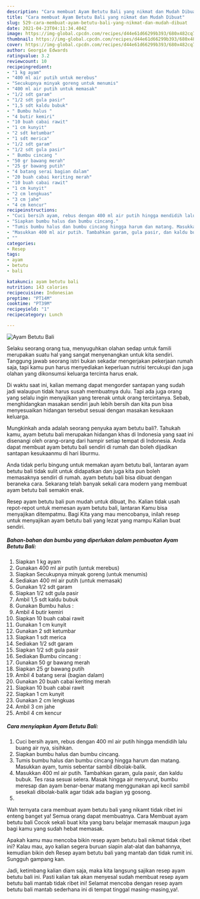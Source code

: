 ```yaml
---
description: "Cara membuat Ayam Betutu Bali yang nikmat dan Mudah Dibuat"
title: "Cara membuat Ayam Betutu Bali yang nikmat dan Mudah Dibuat"
slug: 529-cara-membuat-ayam-betutu-bali-yang-nikmat-dan-mudah-dibuat
date: 2021-04-23T04:11:34.404Z
image: https://img-global.cpcdn.com/recipes/d44e61d66299b393/680x482cq70/ayam-betutu-bali-foto-resep-utama.jpg
thumbnail: https://img-global.cpcdn.com/recipes/d44e61d66299b393/680x482cq70/ayam-betutu-bali-foto-resep-utama.jpg
cover: https://img-global.cpcdn.com/recipes/d44e61d66299b393/680x482cq70/ayam-betutu-bali-foto-resep-utama.jpg
author: Georgie Edwards
ratingvalue: 3.2
reviewcount: 10
recipeingredient:
- "1 kg ayam"
- "400 ml air putih untuk merebus"
- "Secukupnya minyak goreng untuk menumis"
- "400 ml air putih untuk memasak"
- "1/2 sdt garam"
- "1/2 sdt gula pasir"
- "1,5 sdt kaldu bubuk"
- " Bumbu halus "
- "4 butir kemiri"
- "10 buah cabai rawit"
- "1 cm kunyit"
- "2 sdt ketumbar"
- "1 sdt merica"
- "1/2 sdt garam"
- "1/2 sdt gula pasir"
- " Bumbu cincang "
- "50 gr bawang merah"
- "25 gr bawang putih"
- "4 batang serai bagian dalam"
- "20 buah cabai keriting merah"
- "10 buah cabai rawit"
- "1 cm kunyit"
- "2 cm lengkuas"
- "3 cm jahe"
- "4 cm kencur"
recipeinstructions:
- "Cuci bersih ayam, rebus dengan 400 ml air putih hingga mendidih lalu buang air nya, sisihkan."
- "Siapkan bumbu halus dan bumbu cincang."
- "Tumis bumbu halus dan bumbu cincang hingga harum dan matang. Masukkan ayam, tumis sebentar sambil dibolak-balik."
- "Masukkan 400 ml air putih. Tambahkan garam, gula pasir, dan kaldu bubuk. Tes rasa sesuai selera. Masak hingga air menyurut, bumbu meresap dan ayam benar-benar matang menggunakan api kecil sambil sesekali dibolak-balik agar tidak ada bagian yg gosong."
- ""
categories:
- Resep
tags:
- ayam
- betutu
- bali

katakunci: ayam betutu bali 
nutrition: 143 calories
recipecuisine: Indonesian
preptime: "PT14M"
cooktime: "PT39M"
recipeyield: "1"
recipecategory: Lunch

---
```



![Ayam Betutu Bali](https://img-global.cpcdn.com/recipes/d44e61d66299b393/680x482cq70/ayam-betutu-bali-foto-resep-utama.jpg)

Selaku seorang orang tua, menyuguhkan olahan sedap untuk famili merupakan suatu hal yang sangat menyenangkan untuk kita sendiri. Tanggung jawab seorang istri bukan sekadar mengerjakan pekerjaan rumah saja, tapi kamu pun harus menyediakan keperluan nutrisi tercukupi dan juga olahan yang dikonsumsi keluarga tercinta harus enak.

Di waktu  saat ini, kalian memang dapat mengorder santapan yang sudah jadi walaupun tidak harus susah membuatnya dulu. Tapi ada juga orang yang selalu ingin menyajikan yang terenak untuk orang tercintanya. Sebab, menghidangkan masakan sendiri jauh lebih bersih dan kita pun bisa menyesuaikan hidangan tersebut sesuai dengan masakan kesukaan keluarga. 



Mungkinkah anda adalah seorang penyuka ayam betutu bali?. Tahukah kamu, ayam betutu bali merupakan hidangan khas di Indonesia yang saat ini disenangi oleh orang-orang dari hampir setiap tempat di Indonesia. Anda dapat membuat ayam betutu bali sendiri di rumah dan boleh dijadikan santapan kesukaanmu di hari liburmu.

Anda tidak perlu bingung untuk memakan ayam betutu bali, lantaran ayam betutu bali tidak sulit untuk didapatkan dan juga kita pun boleh memasaknya sendiri di rumah. ayam betutu bali bisa dibuat dengan beraneka cara. Sekarang telah banyak sekali cara modern yang membuat ayam betutu bali semakin enak.

Resep ayam betutu bali pun mudah untuk dibuat, lho. Kalian tidak usah repot-repot untuk memesan ayam betutu bali, lantaran Kamu bisa menyajikan ditempatmu. Bagi Kita yang mau mencobanya, inilah resep untuk menyajikan ayam betutu bali yang lezat yang mampu Kalian buat sendiri.

<!--inarticleads1-->

##### Bahan-bahan dan bumbu yang diperlukan dalam pembuatan Ayam Betutu Bali:

1. Siapkan 1 kg ayam
1. Gunakan 400 ml air putih (untuk merebus)
1. Siapkan Secukupnya minyak goreng (untuk menumis)
1. Sediakan 400 ml air putih (untuk memasak)
1. Gunakan 1/2 sdt garam
1. Siapkan 1/2 sdt gula pasir
1. Ambil 1,5 sdt kaldu bubuk
1. Gunakan  Bumbu halus :
1. Ambil 4 butir kemiri
1. Siapkan 10 buah cabai rawit
1. Gunakan 1 cm kunyit
1. Gunakan 2 sdt ketumbar
1. Siapkan 1 sdt merica
1. Sediakan 1/2 sdt garam
1. Siapkan 1/2 sdt gula pasir
1. Sediakan  Bumbu cincang :
1. Gunakan 50 gr bawang merah
1. Siapkan 25 gr bawang putih
1. Ambil 4 batang serai (bagian dalam)
1. Gunakan 20 buah cabai keriting merah
1. Siapkan 10 buah cabai rawit
1. Siapkan 1 cm kunyit
1. Gunakan 2 cm lengkuas
1. Ambil 3 cm jahe
1. Ambil 4 cm kencur




<!--inarticleads2-->

##### Cara menyiapkan Ayam Betutu Bali:

1. Cuci bersih ayam, rebus dengan 400 ml air putih hingga mendidih lalu buang air nya, sisihkan.
1. Siapkan bumbu halus dan bumbu cincang.
1. Tumis bumbu halus dan bumbu cincang hingga harum dan matang. Masukkan ayam, tumis sebentar sambil dibolak-balik.
1. Masukkan 400 ml air putih. Tambahkan garam, gula pasir, dan kaldu bubuk. Tes rasa sesuai selera. Masak hingga air menyurut, bumbu meresap dan ayam benar-benar matang menggunakan api kecil sambil sesekali dibolak-balik agar tidak ada bagian yg gosong.
1. 




Wah ternyata cara membuat ayam betutu bali yang nikamt tidak ribet ini enteng banget ya! Semua orang dapat membuatnya. Cara Membuat ayam betutu bali Cocok sekali buat kita yang baru belajar memasak maupun juga bagi kamu yang sudah hebat memasak.

Apakah kamu mau mencoba bikin resep ayam betutu bali nikmat tidak ribet ini? Kalau mau, ayo kalian segera buruan siapin alat-alat dan bahannya, kemudian bikin deh Resep ayam betutu bali yang mantab dan tidak rumit ini. Sungguh gampang kan. 

Jadi, ketimbang kalian diam saja, maka kita langsung sajikan resep ayam betutu bali ini. Pasti kalian tak akan menyesal sudah membuat resep ayam betutu bali mantab tidak ribet ini! Selamat mencoba dengan resep ayam betutu bali mantab sederhana ini di tempat tinggal masing-masing,ya!.

